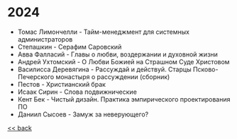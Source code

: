 
# 2024
- Томас Лимончелли - Тайм-менеджмент для системных администраторов
- Степашкин - Серафим Саровский
- Авва Фалласий - Главы о любви, воздержании и духовной жизни
- Андрей Ухтомский - О Любви Божией на Страшном Суде Христовом
- Василисса Деревягина - Рассуждай и действуй. Старцы Псково-Печерского монастыря о рассуждении (сборник)
- Пестов - Христианский брак
- Исаак Сирин - Слова подвижнические
- Кент Бек - Чистый дизайн. Практика эмпирического проектирования ПО
- Даниил Сысоев - Замуж за неверующего?

[<< back](README.md)

